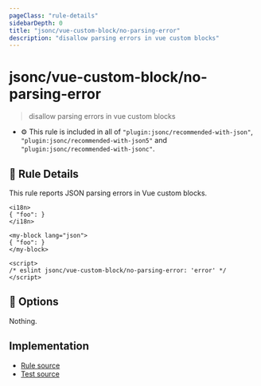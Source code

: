 ```yaml
---
pageClass: "rule-details"
sidebarDepth: 0
title: "jsonc/vue-custom-block/no-parsing-error"
description: "disallow parsing errors in vue custom blocks"
---
```

# jsonc/vue-custom-block/no-parsing-error

> disallow parsing errors in vue custom blocks

- :gear: This rule is included in all of `"plugin:jsonc/recommended-with-json"`, `"plugin:jsonc/recommended-with-json5"` and `"plugin:jsonc/recommended-with-jsonc"`.

## :book: Rule Details

This rule reports JSON parsing errors in Vue custom blocks.

<eslint-code-block parser="vue-eslint-parser" file-name="sample.vue" language="html">

```vue
<i18n>
{ "foo": }
</i18n>

<my-block lang="json">
{ "foo": }
</my-block>

<script>
/* eslint jsonc/vue-custom-block/no-parsing-error: 'error' */
</script>
```

</eslint-code-block>

## :wrench: Options

Nothing.

## Implementation

- [Rule source](https://github.com/ota-meshi/eslint-plugin-jsonc/blob/master/lib/rules/vue-custom-block/no-parsing-error.ts)
- [Test source](https://github.com/ota-meshi/eslint-plugin-jsonc/blob/master/tests/lib/rules/vue-custom-block/no-parsing-error.js)

